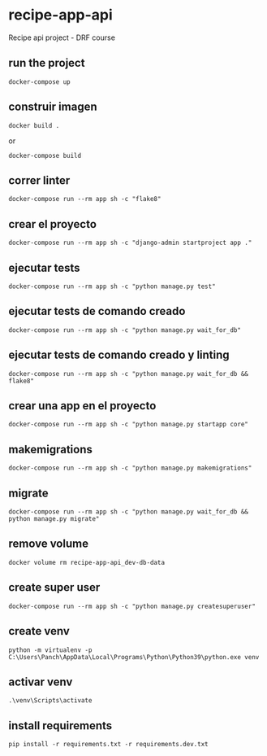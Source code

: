 # recipe-app-api
Recipe api project  - DRF course

## run the project

``` docker-compose up ```

## construir imagen

``` docker build . ```

or

``` docker-compose build ```


## correr linter

``` docker-compose run --rm app sh -c "flake8" ```

## crear el proyecto

``` docker-compose run --rm app sh -c "django-admin startproject app ." ```

## ejecutar tests

``` docker-compose run --rm app sh -c "python manage.py test" ```

## ejecutar tests de comando creado

``` docker-compose run --rm app sh -c "python manage.py wait_for_db" ```

## ejecutar tests de comando creado y linting

``` docker-compose run --rm app sh -c "python manage.py wait_for_db && flake8" ```

## crear una app en el proyecto

``` docker-compose run --rm app sh -c "python manage.py startapp core" ```

## makemigrations

``` docker-compose run --rm app sh -c "python manage.py makemigrations" ```

## migrate

``` docker-compose run --rm app sh -c "python manage.py wait_for_db && python manage.py migrate" ```

## remove volume

``` docker volume rm recipe-app-api_dev-db-data ```

## create super user

``` docker-compose run --rm app sh -c "python manage.py createsuperuser" ```

## create venv

``` python -m virtualenv -p C:\Users\Panch\AppData\Local\Programs\Python\Python39\python.exe venv ```

## activar venv

``` .\venv\Scripts\activate ```

## install requirements

``` pip install -r requirements.txt -r requirements.dev.txt ```
